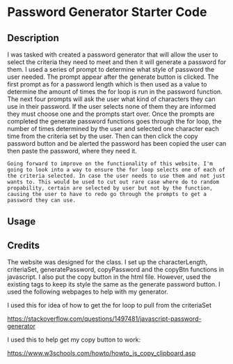 # Password Generator Starter Code

## Description

I was tasked with created a password generator that will allow the user to select the criteria they need to meet and then it will generate a password for them. I used a series of prompt to determine what style of password the user needed. The prompt appear after the generate button is clicked. The first prompt as for a password length which is then used as a value to determine the amount of times the for loop is run in the password function. The next four prompts will ask the user what kind of characters they can use in their password. If the user selects none of them they are informed they must choose one and the prompts start over. Once the prompts are completed the generate password functions goes through the for loop, the number of times determined by the user and selected one character each time from the criteria set by the user. Then can then click the copy password button and be alerted the password has been copied the user can then paste the password, where they need it. 

    Going forward to improve on the functionality of this website. I'm going to look into a way to ensure the for loop selects one of each of the criteria selected. In case the user needs to use them and not just wants to. This would be used to cut out rare case where do to random propability, certain are selected by user but not by the function, causing the user to have to redo go through the prompts to get a password they can use.

## Usage


## Credits

The website was designed for the class. I set up the characterLength, criteriaSet, generatePassword, copyPassword and the copyBtn functions in javascript. I also put the copy button in the html file. However, used the existing tags to keep its style the same as the generate password button.  I used the following webpages to help with my generator.

I used this for idea of how to get the for loop to pull from the criteriaSet

https://stackoverflow.com/questions/1497481/javascript-password-generator

I used this to help get my copy button to work:

https://www.w3schools.com/howto/howto_js_copy_clipboard.asp


